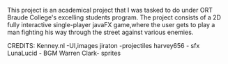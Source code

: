 This project is an academical project that I was tasked to do under ORT Braude College's excelling students program.
The project consists of a 2D fully interactive single-player javaFX game,where the user gets to play a man fighting his way through the street against various enemies.

CREDITS:
Kenney.nl -UI,images
jiraton -projectiles
harvey656 - sfx
LunaLucid - BGM
Warren Clark- sprites
